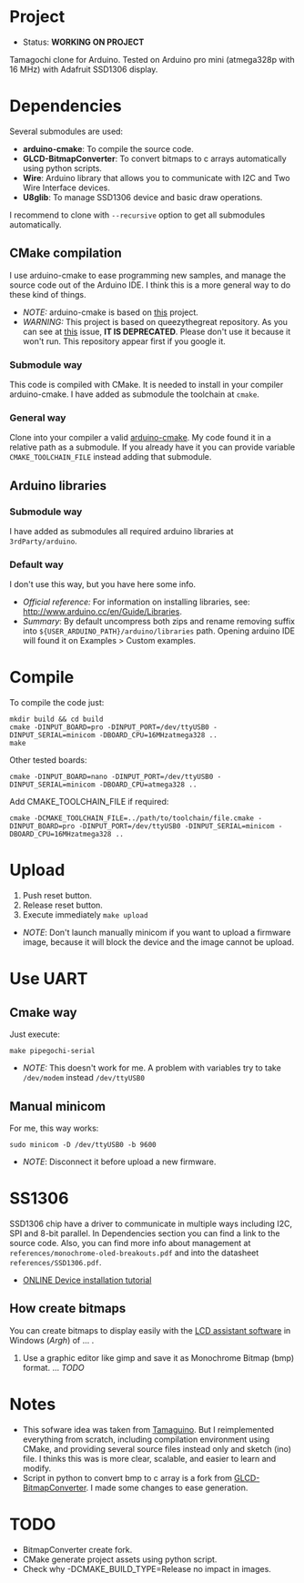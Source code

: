 # Project

* Status: **WORKING ON PROJECT**

Tamagochi clone for Arduino. Tested on Arduino pro mini (atmega328p with 16 MHz) with Adafruit SSD1306 display.

# Dependencies

Several submodules are used:

* **arduino-cmake**: To compile the source code.
* **GLCD-BitmapConverter**: To convert bitmaps to c arrays automatically using python scripts.
* **Wire**: Arduino library that allows you to communicate with I2C and Two Wire Interface devices.
* **U8glib**: To manage SSD1306 device and basic draw operations.

I recommend to clone with ```--recursive``` option to get all submodules automatically.

## CMake compilation

I use arduino-cmake to ease programming new samples, and manage the source code out of the Arduino IDE. I think this is a more general way to do these kind of things.

* *NOTE:* arduino-cmake is based on [this](https://github.com/queezythegreat/arduino-cmake) project.
* *WARNING:* This project is based on queezythegreat repository. As you can see at [this](https://github.com/queezythegreat/arduino-cmake/issues/180) issue, **IT IS DEPRECATED**. Please don't use it because it won't run. This repository appear first if you google it.

### Submodule way

This code is compiled with CMake. It is needed to install in your compiler arduino-cmake.
I have added as submodule the toolchain at ```cmake```.

### General way

Clone into your compiler a valid [arduino-cmake](https://github.com/arduino-cmake/arduino-cmake). My code found it in a relative path as a submodule. If you already have it you can provide variable ```CMAKE_TOOLCHAIN_FILE``` instead adding that submodule.

## Arduino libraries

### Submodule way

I have added as submodules all required arduino libraries at ```3rdParty/arduino```.

### Default way

I don't use this way, but you have here some info.

* *Official reference:* For information on installing libraries, see: http://www.arduino.cc/en/Guide/Libraries.
* *Summary*: By default uncompress both zips and rename removing suffix into ```${USER_ARDUINO_PATH}/arduino/libraries``` path. Opening arduino IDE will found it on Examples > Custom examples.

# Compile

To compile the code just:
```
mkdir build && cd build
cmake -DINPUT_BOARD=pro -DINPUT_PORT=/dev/ttyUSB0 -DINPUT_SERIAL=minicom -DBOARD_CPU=16MHzatmega328 ..
make
```

Other tested boards:
```
cmake -DINPUT_BOARD=nano -DINPUT_PORT=/dev/ttyUSB0 -DINPUT_SERIAL=minicom -DBOARD_CPU=atmega328 ..
```
Add CMAKE_TOOLCHAIN_FILE if required:

```
cmake -DCMAKE_TOOLCHAIN_FILE=../path/to/toolchain/file.cmake -DINPUT_BOARD=pro -DINPUT_PORT=/dev/ttyUSB0 -DINPUT_SERIAL=minicom -DBOARD_CPU=16MHzatmega328 ..
```

# Upload

1. Push reset button.
1. Release reset button.
1. Execute immediately ```make upload```

* *NOTE*: Don't launch manually minicom if you want to upload a firmware image, because it will block the device and the image cannot be upload.

# Use UART

## Cmake way

Just execute:

```
make pipegochi-serial
```

* *NOTE:* This doesn't work for me. A problem with variables try to take ```/dev/modem``` instead ```/dev/ttyUSB0```

## Manual minicom

For me, this way works:

```
sudo minicom -D /dev/ttyUSB0 -b 9600
```

* *NOTE*: Disconnect it before upload a new firmware.

# SS1306

SSD1306 chip have a driver to communicate in multiple ways including I2C, SPI and 8-bit parallel. In Dependencies section you can find a link to the source code.
Also, you can find more info about management at ```references/monochrome-oled-breakouts.pdf``` and into the datasheet ```references/SSD1306.pdf```.

* [ONLINE Device installation tutorial](https://learn.adafruit.com/monochrome-oled-breakouts)

## How create bitmaps

You can create bitmaps to display easily with the [LCD assistant software](http://en.radzio.dxp.pl/bitmap_converter/) in Windows (*Argh*) of ... .

1. Use a graphic editor like gimp and save it as Monochrome Bitmap (bmp) format.
... *TODO*

# Notes

* This sofware idea was taken from [Tamaguino](https://alojzjakob.github.io/Tamaguino/). But I reimplemented everything from scratch, including compilation environment using CMake, and providing several source files instead only and sketch (ino) file. I thinks this was is more clear, scalable, and easier to learn and modify.
* Script in python to convert bmp to c array is a fork from [GLCD-BitmapConverter](...). I made some changes to ease generation.

# TODO

* BitmapConverter create fork.
* CMake generate project assets using python script.
* Check why -DCMAKE_BUILD_TYPE=Release no impact in images.
